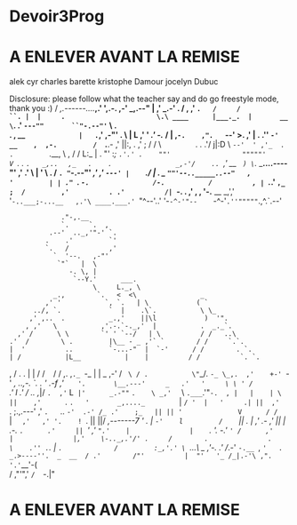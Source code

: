 # Devoir3Prog

# A ENLEVER AVANT LA REMISE

alek cyr
charles barette
kristophe Damour
jocelyn Dubuc

Disclosure: please follow what the teacher say and do go freestyle mode, thank you :)
                                           /
                        _,.------....___,.' ',.-.
                     ,-'          _,.--"        |
                   ,'         _.-'              .
                  /   ,     ,'                   `
                 .   /     /                     ``.
                 |  |     .                       \.\
       ____      |___._.  |       __               \ `.
     .'    `---""       ``"-.--"'`  \               .  \
    .  ,            __               `              |   .
    `,'         ,-"'  .               \             |    L
   ,'          '    _.'                -._          /    |
  ,`-.    ,".   `--'                      >.      ,'     |
 . .'\'   `-'       __    ,  ,-.         /  `.__.-      ,'
 ||:, .           ,'  ;  /  / \ `        `.    .      .'/
 j|:D  \          `--'  ' ,'_  . .         `.__, \   , /
/ L:_  |                 .  "' :_;                `.'.'
.    ""'                  """""'                    V
 `.                                 .    `.   _,..  `
   `,_   .    .                _,-'/    .. `,'   __  `
    ) \`._        ___....----"'  ,'   .'  \ |   '  \  .
   /   `. "`-.--"'         _,' ,'     `---' |    `./  |
  .   _  `""'--.._____..--"   ,             '         |
  | ." `. `-.                /-.           /          ,
  | `._.'    `,_            ;  /         ,'          .
 .'          /| `-.        . ,'         ,           ,
 '-.__ __ _,','    '`-..___;-...__   ,.'\ ____.___.'
 `"^--'..'   '-`-^-'"--    `-^-'`.''"""""`.,^.`.--' 


                 ."-,.__
                 `.     `.  ,
              .--'  .._,'"-' `.
             .    .'         `'
             `.   /          ,'
               `  '--.   ,-"'
                `"`   |  \
                   -. \, |
                    `--Y.'      ___.
                         \     L._, \
               _.,        `.   <  <\                _
             ,' '           `, `.   | \            ( `
          ../, `.            `  |    .\`.           \ \_
         ,' ,..  .           _.,'    ||\l            )  '".
        , ,'   \           ,'.-.`-._,'  |           .  _._`.
      ,' /      \ \        `' ' `--/   | \          / /   ..\
    .'  /        \ .         |\__ - _ ,'` `        / /     `.`.
    |  '          ..         `-...-"  |  `-'      / /        . `.
    | /           |L__           |    |          / /          `. `.
   , /            .   .          |    |         / /             ` `
  / /          ,. ,`._ `-_       |    |  _   ,-' /               ` \
 / .           \"`_/. `-_ \_,.  ,'    +-' `-'  _,        ..,-.    \`.
.  '         .-f    ,'   `    '.       \__.---'     _   .'   '     \ \
' /          `.'    l     .' /          \..      ,_|/   `.  ,'`     L`
|'      _.-""` `.    \ _,'  `            \ `.___`.'"`-.  , |   |    | \
||    ,'      `. `.   '       _,...._        `  |    `/ '  |   '     .|
||  ,'          `. ;.,.---' ,'       `.   `.. `-'  .-' /_ .'    ;_   ||
|| '              V      / /           `   | `   ,'   ,' '.    !  `. ||
||/            _,-------7 '              . |  `-'    l         /    `||
. |          ,' .-   ,' ||               | .-.        `.      .'     ||
 `'        ,'    `".'    |               |    `.        '. -.'       `'
          /      ,'      |               |,'    \-.._,.'/'
          .     /        .               .       \    .''
        .`.    |         `.             /         :_,'.'
          \ `...\   _     ,'-.        .'         /_.-'
           `-.__ `,  `'   .  _.>----''.  _  __  /
                .'        /"'          |  "'   '_
               /_|.-'\ ,".             '.'`__'-( \
                 / ,"'"\,'               `/  `-.|" 
# A ENLEVER AVANT LA REMISE